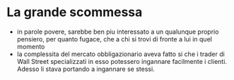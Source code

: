 # La grande scommessa
- in parole povere, sarebbe ben piu interessato a un qualunque proprio pensiero, per quanto fugace, che a chi si trovi di fronte a lui in quel momento
- la complessita del mercato obbligazionario aveva fatto si che i trader di Wall Street specializzati in esso potessero ingannare facilmente i clienti. Adesso li stava portando a ingannare se stessi.
